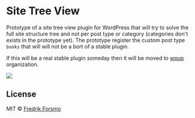 # Site Tree View

Prototype of a site tree view plugin for WordPress that will try to solve the full site structure tree and not per post type or category (categories don't exists in the prototype yet). The prototype register the custom post type `books` that will will not be a bort of a stable plugin.

If this will be a real stable plugin someday then it will be moved to [wpup](https://github.com/wpup) organization.

![](https://user-images.githubusercontent.com/14610/32748648-3067cd30-c8bd-11e7-9d67-268032bda703.png)

## License

MIT © [Fredrik Forsmo](https://github.com/frozzare)
